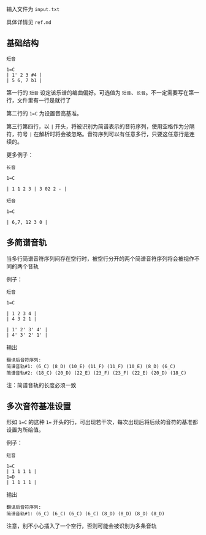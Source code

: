 输入文件为 `input.txt`

具体详情见 `ref.md`

## 基础结构

```
短音

1=C
| 1' 2 3 #4 |
| 5 6, 7 b1 |
```

第一行的 `短音` 设定该乐谱的编曲偏好。可选值为 `短音`、`长音`。不一定需要写在第一行，文件里有一行是就行了

第二行的 `1=C` 为设置音高基准。

第三行第四行，以 `|` 开头，将被识别为简谱表示的音符序列，使用空格作为分隔符，符号 `|` 在解析时将会被忽略。音符序列可以有任意多行，只要这任意行是连续的。

更多例子：

```
长音

1=C

| 1 1 2 3 | 3 02 2 - |
```

```
短音

1=C

| 6,7, 12 3 0 |
```

## 多简谱音轨

当多行简谱音符序列间存在空行时，被空行分开的两个简谱音符序列将会被视作不同的两个音轨

例子：

```
短音

1=C

| 1 2 3 4 |
| 4 3 2 1 |

| 1' 2' 3' 4' |
| 4' 3' 2' 1' |
```

输出

```
翻译后音符序列:
简谱音轨#1: (6_C) (8_D) (10_E) (11_F) (11_F) (10_E) (8_D) (6_C)
简谱音轨#2: (18_C) (20_D) (22_E) (23_F) (23_F) (22_E) (20_D) (18_C)
```

注：简谱音轨的长度必须一致

## 多次音符基准设置

形如 `1=C` 的这种 `1=` 开头的行，可出现若干次，每次出现后将后续的音符的基准都设置为所给值。

例子：

```
短音

1=C
| 1 1 1 1 |
1=D
| 1 1 1 1 |
```

输出

```
翻译后音符序列:
简谱音轨#1: (6_C) (6_C) (6_C) (6_C) (8_D) (8_D) (8_D) (8_D)
```

注意，别不小心插入了一个空行，否则可能会被识别为多条音轨
